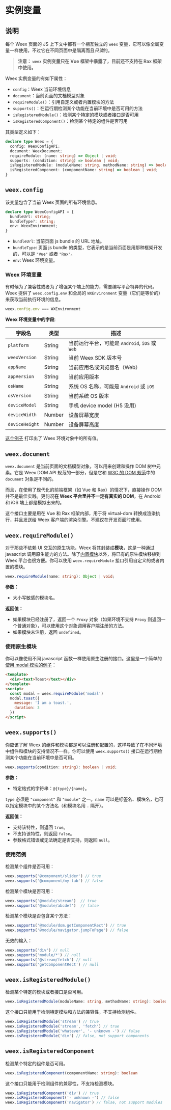 # 实例变量

## 说明

每个 Weex 页面的 JS 上下文中都有一个相互独立的 `weex` 变量，它可以像全局变量一样使用，不过它在不同页面中是隔离而且*只读*的。

> **注意： `weex` 实例变量只在 Vue 框架中暴露了，目前还不支持在 Rax 框架中使用。**

Weex 实例变量的有如下属性：

- `config`：Weex 当前环境信息
- `document`：当前页面的文档模型对象
- `requireModule()`：引用自定义或者内置模块的方法
- `supports()`<Badge text="0.15" type="warn" vertical="middle"/>：在运行期检测某个功能在当前环境中是否可用的方法
- `isRegisteredModule()`：检测某个特定的模块或者接口是否可用
- `isRegisteredComponent()`：检测某个特定的组件是否可用

其类型定义如下：

```typescript
declare type Weex = {
  config: WeexConfigAPI;
  document: WeexDocument;
  requireModule: (name: string) => Object | void;
  supports: (condition: string) => boolean | void;
  isRegisteredModule: (moduleName: string, methodName: string) => boolean | void;
  isRegisteredComponent: (componentName: string) => boolean | void;
}
```

## `weex.config`

该变量包含了当前 Weex 页面的所有环境信息。

```typescript
declare type WeexConfigAPI = {
  bundleUrl: string;
  bundleType?: string;
  env: WeexEnvironment;
}
```

+ `bundleUrl`: 当前页面 js bundle 的 URL 地址。
+ `bundleType`: <Badge text="0.17" type="warn" vertical="middle"/> 页面 js bundle 的类型，它表示的是当前页面是用那种框架开发的，可以是 `"Vue"` 或者 `"Rax"`。
+ `env`: Weex 环境变量。

### Weex 环境变量

有时候为了兼容性或者为了增强某个端上的能力，需要编写平台特异的代码。Weex 提供了 `weex.config.env` 和全局的 `WXEnvironment` 变量（它们是等价的）来获取当前执行环境的信息。

```js
weex.config.env === WXEnvironment
```

**Weex 环境变量中的字段**:

| 字段名          | 类型    | 描述 |
| -------------- | ------ | ----------- |
| `platform`     | String | 当前运行平台，可能是 `Android`, `iOS` 或 `Web` |
| `weexVersion`  | String | 当前 Weex SDK 版本号 |
| `appName`      | String | 当前应用名或浏览器名（Web） |
| `appVersion`   | String | 当前应用版本 |
| `osName`       | String | 系统 OS 名称，可能是 `Android` 或 `iOS` |
| `osVersion`    | String | 当前系统 OS 版本 |
| `deviceModel`  | String | 手机 device model (H5 没用) |
| `deviceWidth`  | Number | 设备屏幕宽度 |
| `deviceHeight` | Number | 设备屏幕高度 |

[这个例子](http://dotwe.org/vue/ea2cff9039f3b0e406f8f7da10e874af) 打印出了 Weex 环境对象中的所有值。

## `weex.document`

`weex.document` 是当前页面的文档模型对象，可以用来创建和操作 DOM 树中元素。它是 Weex DOM API 规范的一部分，但是它和 [W3C 的 DOM 规范](https://www.w3.org/DOM/)中的 `document` 对象是不同的。

而且，在使用了现代化的前端框架（如 Vue 和 Rax）的情况下，直接操作 DOM 并不是最佳实践。更何况**在 Weex 平台里并不一定有真实的 DOM**，在 Android 和 iOS 端上都是模拟出来的。

这个接口主要是用在 Vue 和 Rax 框架内部，用于将 virtual-dom 转换成渲染执行，并且发送给 Weex 客户端的渲染引擎。不建议在开发页面时使用。

## `weex.requireModule()`

对于那些不依赖 UI 交互的原生功能，Weex 将其封装成**模块**，这是一种通过 javascript 调用原生能力的方法。除了[内置模块](/zh/docs/animation.html)以外，将已有的原生模块移植到 Weex 平台也很方便。你可以使用 `weex.requireModule` 接口引用自定义的或者内置的模块。

```typescript
weex.requireModule(name: string): Object | void;
```

**参数：**

+ 大小写敏感的模块名。

**返回值：**

+ 如果模块已经注册了，返回一个 `Proxy` 对象（如果环境不支持 `Proxy` 则返回一个普通对象），可以使用这个对象调用客户端注册的方法。
+ 如果模块未注册，返回 `undefined`。

### 使用原生模块

你可以像使用不同 javascript 函数一样使用原生注册的接口。这里是一个简单的[使用 modal 模块的例子](http://dotwe.org/vue/cd7e97f7da08d6d4ca627fc127ab8828)：

```html
<template>
  <div><text>Toast</text></div>
</template>
<script>
  const modal = weex.requireModule('modal')
  modal.toast({
    message: 'I am a toast.',
    duration: 3
  })
</script>
```

## `weex.supports()`<Badge text="0.15" type="warn" vertical="middle"/>

你应该了解 Weex 的组件和模块都是可以注册和配置的，这样导致了在不同环境中组件和模块的支持情况不一样。你可以使用 `weex.supports()` 接口在运行期检测某个功能在当前环境中是否可用。

```typescript
weex.supports(condition: string): boolean | void;
```

**参数：**

+ 特定格式的字符串：`@{type}/{name}`。

`type` 必须是 `"component"` 和 `"module"` 之一。`name` 可以是标签名、模块名，也可以指定模块中的某个方法名（和模块名用 `.` 隔开）。

**返回值：**

+ 支持该特性，则返回 `true`。
+ 不支持该特性，则返回 `false`。
+ 参数格式错误或无法确定是否支持，则返回 `null`。

### 使用范例

检测某个组件是否可用：

```js
weex.supports('@component/slider') // true
weex.supports('@component/my-tab') // false
```

检测某个模块是否可用：

```js
weex.supports('@module/stream')  // true
weex.supports('@module/abcdef')  // false
```

检测某个模块是否包含某个方法：

```js
weex.supports('@module/dom.getComponentRect') // true
weex.supports('@module/navigator.jumpToPage') // false
```

无效的输入：

```js
weex.supports('div') // null
weex.supports('module/*') // null
weex.supports('@stream/fetch') // null
weex.supports('getComponentRect') // null
```

## `weex.isRegisteredModule()`

检测某个特定的模块或者接口是否可用。

```typescript
weex.isRegisteredModule(moduleName: string, methodName: string): boolean
```

这个接口只能用于检测特定模块和方法的兼容性，不支持检测组件。

```js
weex.isRegisteredModule('stream') // true
weex.isRegisteredModule('stream', 'fetch') // true
weex.isRegisteredModule('whatever', '- unknown -') // false
weex.isRegisteredModule('div') // false, not support components
```

## `weex.isRegisteredComponent`

检测某个特定的组件是否可用。

```typescript
weex.isRegisteredComponent(componentName: string): boolean
```

这个接口只能用于检测组件的兼容性，不支持检测模块。

```js
weex.isRegisteredComponent('div') // true
weex.isRegisteredComponent('- unknown -') // false
weex.isRegisteredComponent('navigator') // false, not support modules
```
